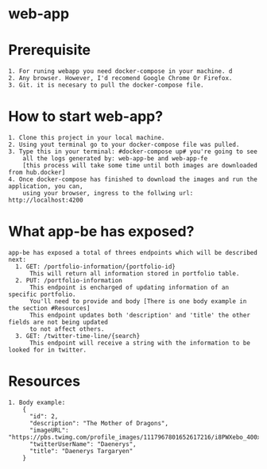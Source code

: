 # web-app

# Prerequisite
    1. For runing webapp you need docker-compose in your machine. d
    2. Any browser. However, I'd recomend Google Chrome Or Firefox.
    3. Git. it is necesary to pull the docker-compose file.

# How to start web-app?
    1. Clone this project in your local machine.
    2. Using yout terminal go to your docker-compose file was pulled.
    3. Type this in your terminal: #docker-compose up# you're going to see 
        all the logs generated by: web-app-be and web-app-fe 
        [this process will take some time until both images are downloaded from hub.docker]
    4. Once docker-compose has finished to download the images and run the application, you can,
        using your browser, ingress to the follwing url: http://localhost:4200


# What app-be has exposed?
    app-be has exposed a total of threes endpoints which will be described next:
      1. GET: /portfolio-information/{portfolio-id}
          This will return all information stored in portfolio table.
      2. PUT: /portfolio-information
          This endpoint is encharged of updating information of an specific portfolio.
          You'll need to provide and body [There is one body example in the section #Resources]
          This endpoint updates both 'description' and 'title' the other fields are not being updated
          to not affect others.
      3. GET: /twitter-time-line/{search}
          This endpoint will receive a string with the information to be looked for in twitter.


# Resources
    1. Body example:
        {
          "id": 2,
          "description": "The Mother of Dragons",
          "imageURL": "https://pbs.twimg.com/profile_images/1117967801652617216/i8PWXebo_400x400.jpg",
          "twitterUserName": "Daenerys",
          "title": "Daenerys Targaryen"
        }
    
